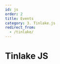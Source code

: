 ```yaml
---
id: js
order: 2
title: Events
category: 3. Tinlake.js
redirect_from:
  - /tinlake/
---
```


# Tinlake JS